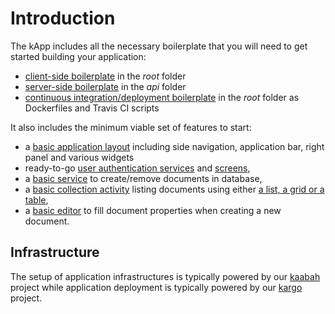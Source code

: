 # Introduction

The kApp includes all the necessary boilerplate that you will need to get started building your application:
* [client-side boilerplate](https://quasar.dev/quasar-cli/developing-spa/introduction) in the *root* folder
* [server-side boilerplate](https://docs.feathersjs.com/guides/basics/generator.html) in the *api* folder
* [continuous integration/deployment boilerplate](https://kalisio.github.io/skeleton/development/setup.html) in the *root* folder as Dockerfiles and Travis CI scripts

It also includes the minimum viable set of features to start:
* a [basic application layout](https://kalisio.github.io/kdk/api/core/components.html) including side navigation, application bar, right panel and various widgets
* ready-to-go [user authentication services](https://kalisio.github.io/kdk/api/core/services.html#users-service) and [screens](https://kalisio.github.io/kdk/api/core/components.html#authentication),
* a [basic service](https://kalisio.github.io/kdk/api/core/application.html) to create/remove documents in database,
* a [basic collection activity](https://kalisio.github.io/kdk/api/core/mixins.html) listing documents using either [a list, a grid or a table](https://kalisio.github.io/kdk/api/core/components.html#collections),
* a [basic editor](https://kalisio.github.io/kdk/api/core/components.html#editors) to fill document properties when creating a new document.

## Infrastructure

The setup of application infrastructures is typically powered by our [kaabah](https://github.com/kalisio/kaabah) project while application deployment is typically powered by our [kargo](https://github.com/kalisio/kargo) project.
